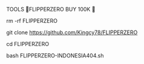 TOOLS  💃FLIPPERZERO BUY 100K 💃

rm -rf FLIPPERZERO

git clone https://github.com/Kingcy78/FLIPPERZERO

cd FLIPPERZERO

bash FLIPPERZERO-INDONESIA404.sh
